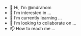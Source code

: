 - 👋 Hi, I’m @mdrahom
- 👀 I’m interested in ...
- 🌱 I’m currently learning ...
- 💞️ I’m looking to collaborate on ...
- 📫 How to reach me ...

<!---
mdrahom/mdrahom is a ✨ special ✨ repository because its `README.md` (this file) appears on your GitHub profile.
You can click the Preview link to take a look at your changes.
--->
